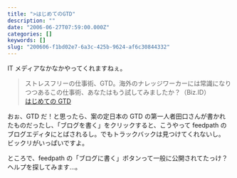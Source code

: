 ```yaml
---
title: ">はじめてのGTD"
description: ""
date: "2006-06-27T07:59:00.000Z"
categories: []
keywords: []
slug: "200606-f1bd02e7-6a3c-425b-9624-af6c30844332"
---
```


IT メディアなかなかやってくれますねぇ。

> ストレスフリーの仕事術、GTD。海外のナレッジワーカーには常識になりつつあるこの仕事術、あなたはもう試してみましたか？（Biz.ID）  
> [はじめての GTD](http://www.itmedia.co.jp/bizid/articles/0606/27/news003.html)

おぉ、GTD だ！と思ったら、案の定日本の GTD の第一人者田口さんが書かれたものだったし、「ブログを書く」をクリックすると、こうやって feedpath のブログエディタにとばされるし。でもトラックバックは見つけてくれないし。  
ビックリがいっぱいですよ。

ところで、feedpath の「ブログに書く」ボタンって一般に公開されてたっけ？ヘルプを探してみます…。
